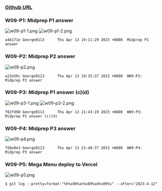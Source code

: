 ### [Github URL](https://github.com/George0113/1112-1N-js-demo-211410542.git)

### W09-P1: Midprep P1 answer

![w09-p1-1.png](https://spguhxeeusfjlibdhcxj.supabase.co/storage/v1/object/public/demo42/md_1N_img/w09-p1_1.png)
![w09-p1-2.png](https://spguhxeeusfjlibdhcxj.supabase.co/storage/v1/object/public/demo42/md_1N_img/w09-p1_2.png)

```
a4b171e George0113      Thu Apr 13 19:11:29 2023 +0800  Midprep P1 answer
```

### W09-P2: Midprep P2 answer

![w09-p2.png](https://spguhxeeusfjlibdhcxj.supabase.co/storage/v1/object/public/demo42/md_1N_img/w09-p1_2.png)

```
a23e56c George0113      Thu Apr 13 19:35:37 2023 +0800  W09-P2: Midprep P2 answer
```

### W09-P3: Midprep P1 answer (c)(d)

![w09-p3-1.png](https://spguhxeeusfjlibdhcxj.supabase.co/storage/v1/object/public/demo42/md_1N_img/w09-p3-1.png)
![w09-p3-2.png](https://spguhxeeusfjlibdhcxj.supabase.co/storage/v1/object/public/demo42/md_1N_img/w09-p3-2.png)

```
f62fd90 George0113      Thu Apr 13 21:43:19 2023 +0800  W09-P3: Midprep P1 answer (c)(d)
```

### W09-P4: Midprep P3 answer

![w09-p4.png](https://spguhxeeusfjlibdhcxj.supabase.co/storage/v1/object/public/demo42/md_1N_img/w09-p4.png)

```
756e0e3 George0113      Thu Apr 13 21:48:37 2023 +0800  W09-P4: Midprep P3 answer
```

### W09-P5: Mega Menu deploy to Vercel

![w09-p5.png](https://spguhxeeusfjlibdhcxj.supabase.co/storage/v1/object/public/demo42/md_1N_img/w09-p5.png)

```
$ git log --pretty=format:"%h%x09%an%x09%ad%x09%s" --after="2023-4-12"

```

```

```
